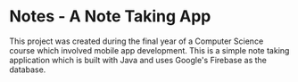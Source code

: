 # Notes -  A Note Taking App

This project was created during the final year of a Computer Science course which involved mobile app development. This is a simple note taking application which is built with Java and uses Google's Firebase as the database.
